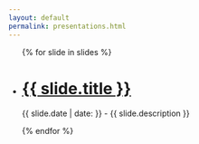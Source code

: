 ```yaml
---
layout: default
permalink: presentations.html
---
```

<ul>
  {% for slide in slides %}
  <li>
    <h1>
      <a href="{{ slide.url | prepend: site.baseurl | remove: 'index' }}">
        {{ slide.title }}
      </a>
    </h1>
    <p>{{ slide.date | date: }} - {{ slide.description }}</p>
  </li>
  {% endfor %}
</ul>

